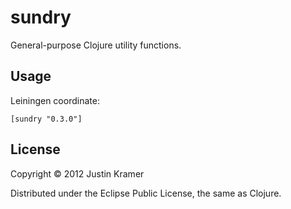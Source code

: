 # sundry

General-purpose Clojure utility functions.

## Usage

Leiningen coordinate:

    [sundry "0.3.0"]

## License

Copyright © 2012 Justin Kramer

Distributed under the Eclipse Public License, the same as Clojure.
